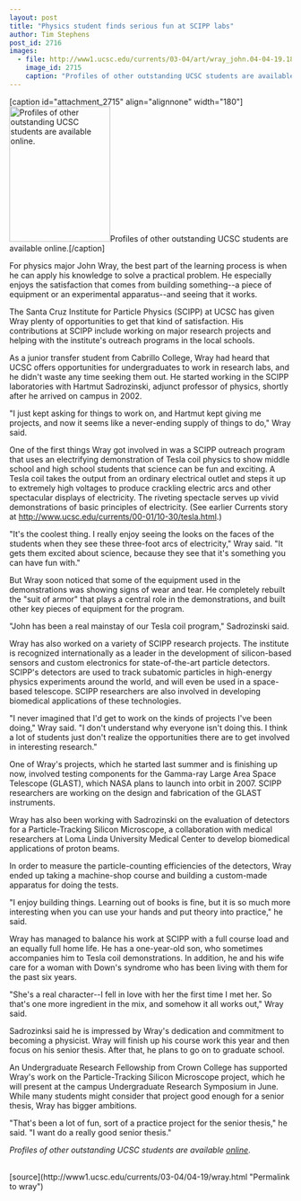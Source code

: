 ```yaml
---
layout: post
title: "Physics student finds serious fun at SCIPP labs"
author: Tim Stephens
post_id: 2716
images:
  - file: http://www1.ucsc.edu/currents/03-04/art/wray_john.04-04-19.180.jpg
    image_id: 2715
    caption: "Profiles of other outstanding UCSC students are available online."
---
```


[caption id="attachment_2715" align="alignnone" width="180"]<a href="http://localhost/mysite/wp-content/uploads/2004/04/wray_john.04-04-19.180.jpg"><img class="size-full wp-image-2715" src="http://localhost/mysite/wp-content/uploads/2004/04/wray_john.04-04-19.180.jpg" alt="Profiles of other outstanding UCSC students are available online." width="180" height="241" /></a>Profiles of other outstanding UCSC students are available online.[/caption]
<p>
  For physics major John Wray, the best part of the learning process is when he can apply his knowledge to solve a practical problem. He especially enjoys the satisfaction that comes from building something--a piece of equipment or an experimental apparatus--and seeing that it works.<br>
</p>
<p>
  The Santa Cruz Institute for Particle Physics (SCIPP) at UCSC has given Wray plenty of opportunities to get that kind of satisfaction. His contributions at SCIPP include working on major research projects and helping with the institute's outreach programs in the local schools.<br>
</p>
<p>
  As a junior transfer student from Cabrillo College, Wray had heard that UCSC offers opportunities for undergraduates to work in research labs, and he didn't waste any time seeking them out. He started working in the SCIPP laboratories with Hartmut Sadrozinski, adjunct professor of physics, shortly after he arrived on campus in 2002.<br>
</p>
<p>
  "I just kept asking for things to work on, and Hartmut kept giving me projects, and now it seems like a never-ending supply of things to do," Wray said.<br>
</p>
<p>
  One of the first things Wray got involved in was a SCIPP outreach program that uses an electrifying demonstration of Tesla coil physics to show middle school and high school students that science can be fun and exciting. A Tesla coil takes the output from an ordinary electrical outlet and steps it up to extremely high voltages to produce crackling electric arcs and other spectacular displays of electricity. The riveting spectacle serves up vivid demonstrations of basic principles of electricity. (See earlier Currents story at <a href="http://www.ucsc.edu/currents/00-01/10-30/tesla.html">http://www.ucsc.edu/currents/00-01/10-30/tesla.html</a>.)<br>
</p>
<p>
  "It's the coolest thing. I really enjoy seeing the looks on the faces of the students when they see these three-foot arcs of electricity," Wray said. "It gets them excited about science, because they see that it's something you can have fun with."<br>
</p>
<p>
  But Wray soon noticed that some of the equipment used in the demonstrations was showing signs of wear and tear. He completely rebuilt the "suit of armor" that plays a central role in the demonstrations, and built other key pieces of equipment for the program.<br>
</p>
<p>
  "John has been a real mainstay of our Tesla coil program," Sadrozinski said.<br>
</p>
<p>
  Wray has also worked on a variety of SCIPP research projects. The institute is recognized internationally as a leader in the development of silicon-based sensors and custom electronics for state-of-the-art particle detectors. SCIPP's detectors are used to track subatomic particles in high-energy physics experiments around the world, and will even be used in a space-based telescope. SCIPP researchers are also involved in developing biomedical applications of these technologies.<br>
</p>
<p>
  "I never imagined that I'd get to work on the kinds of projects I've been doing," Wray said. "I don't understand why everyone isn't doing this. I think a lot of students just don't realize the opportunities there are to get involved in interesting research."<br>
</p>
<p>
  One of Wray's projects, which he started last summer and is finishing up now, involved testing components for the Gamma-ray Large Area Space Telescope (GLAST), which NASA plans to launch into orbit in 2007. SCIPP researchers are working on the design and fabrication of the GLAST instruments.<br>
</p>
<p>
  Wray has also been working with Sadrozinski on the evaluation of detectors for a Particle-Tracking Silicon Microscope, a collaboration with medical researchers at Loma Linda University Medical Center to develop biomedical applications of proton beams.<br>
</p>
<p>
  In order to measure the particle-counting efficiencies of the detectors, Wray ended up taking a machine-shop course and building a custom-made apparatus for doing the tests.<br>
</p>
<p>
  "I enjoy building things. Learning out of books is fine, but it is so much more interesting when you can use your hands and put theory into practice," he said.<br>
</p>
<p>
  Wray has managed to balance his work at SCIPP with a full course load and an equally full home life. He has a one-year-old son, who sometimes accompanies him to Tesla coil demonstrations. In addition, he and his wife care for a woman with Down's syndrome who has been living with them for the past six years.<br>
</p>
<p>
  "She's a real character--I fell in love with her the first time I met her. So that's one more ingredient in the mix, and somehow it all works out," Wray said.<br>
</p>
<p>
  Sadrozinksi said he is impressed by Wray's dedication and commitment to becoming a physicist. Wray will finish up his course work this year and then focus on his senior thesis. After that, he plans to go on to graduate school.<br>
</p>
<p>
  An Undergraduate Research Fellowship from Crown College has supported Wray's work on the Particle-Tracking Silicon Microscope project, which he will present at the campus Undergraduate Research Symposium in June. While many students might consider that project good enough for a senior thesis, Wray has bigger ambitions.<br>
</p>
<p>
  "That's been a lot of fun, sort of a practice project for the senior thesis," he said. "I want do a really good senior thesis."<br>
</p>
<p>
  <i>Profiles of other outstanding UCSC students are available <a href="http://www.ucsc.edu/students/profiles/">online</a></i>.<br>
  <br>
</p>
[source](http://www1.ucsc.edu/currents/03-04/04-19/wray.html "Permalink to wray")
